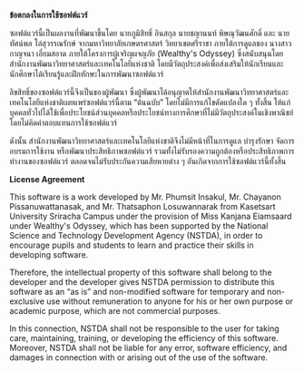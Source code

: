 **ข้อตกลงในการใช้ซอฟต์แวร์**

ซอฟต์แวร์นี้เป็นผลงานที่พัฒนาขึ้นโดย นายภูมิสิทธิ์ อินสกุล นายชญานนท์ พิษณุวัฒนศักดิ์ และ นายทัศน์พล โล่สุวรรณรักษ์ จากมหาวิทยาลัยเกษตรศาสตร์ วิทยาเขตศรีราชา ภายใต้การดูแลของ นางสาวกาญจนา เอี่ยมสอาด ภายใต้โครงการผู้เจริญผจญภัย (Wealthy's Odyssey) ซึ่งสนับสนุนโดยสำนักงานพัฒนาวิทยาศาสตร์และเทคโนโลยีแห่งชาติ โดยมีวัตถุประสงค์เพื่อส่งเสริมให้นักเรียนและนักศึกษาได้เรียนรู้และฝึกทักษะในการพัฒนาซอฟต์แวร์

ลิขสิทธิ์ของซอฟต์แวร์นี้จึงเป็นของผู้พัฒนา ซึ่งผู้พัฒนาได้อนุญาตให้สำนักงานพัฒนาวิทยาศาสตร์และเทคโนโลยีแห่งชาติเผยแพร่ซอฟต์แวร์นี้ตาม “ต้นฉบับ” โดยไม่มีการแก้ไขดัดแปลงใด ๆ ทั้งสิ้น ให้แก่บุคคลทั่วไปได้ใช้เพื่อประโยชน์ส่วนบุคคลหรือประโยชน์ทางการศึกษาที่ไม่มีวัตถุประสงค์ในเชิงพาณิชย์โดยไม่คิดค่าตอบแทนการใช้ซอฟต์แวร์

ดังนั้น สำนักงานพัฒนาวิทยาศาสตร์และเทคโนโลยีแห่งชาติจึงไม่มีหน้าที่ในการดูแล บำรุงรักษา จัดการอบรมการใช้งาน หรือพัฒนาประสิทธิภาพซอฟต์แวร์ รวมทั้งไม่รับรองความถูกต้องหรือประสิทธิภาพการทำงานของซอฟต์แวร์ ตลอดจนไม่รับประกันความเสียหายต่าง ๆ อันเกิดจากการใช้ซอฟต์แวร์นี้ทั้งสิ้น

**License Agreement**

This software is a work developed by Mr. Phumsit Insakul, Mr. Chayanon Pissanuwattanasak, and Mr. Thatsaphon Losuwannarak from Kasetsart University Sriracha Campus under the provision of Miss Kanjana Eiamsaard under Wealthy's Odyssey, which has been supported by the National Science and Technology Development Agency (NSTDA), in order to encourage pupils and students to learn and practice their skills in developing software.

Therefore, the intellectual property of this software shall belong to the developer and the developer gives NSTDA permission to distribute this software as an “as is” and non-modified software for temporary and non-exclusive use without remuneration to anyone for his or her own purpose or academic purpose, which are not commercial purposes.

In this connection, NSTDA shall not be responsible to the user for taking care, maintaining, training, or developing the efficiency of this software. Moreover, NSTDA shall not be liable for any error, software efficiency, and damages in connection with or arising out of the use of the software.

